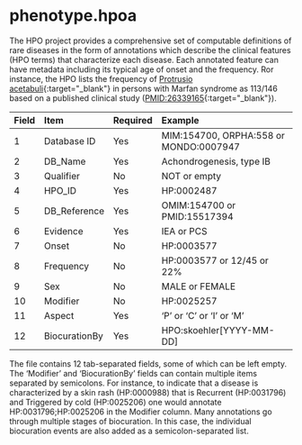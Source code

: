 # phenotype.hpoa

The HPO project provides a comprehensive set of computable definitions of rare diseases in the form of annotations which describe the clinical features (HPO terms) that characterize each disease. Each annotated feature can have metadata including its typical age of onset and the frequency. Ror instance, the HPO lists the frequency of [Protrusio acetabuli](https://hpo.jax.org/app/browse/term/HP:0003179){:target="\_blank"}  in persons with Marfan syndrome as 113/146 based on a published clinical study ([PMID:26339165](https://pubmed.ncbi.nlm.nih.gov/26339165/){:target="\_blank"}).



| Field | Item                      | Required | Example                                                          |
| :---- | :-------------------------| :--------| :----------------------------------------------------------------|
| 1 	| Database ID 	            |Yes 	   | MIM:154700, ORPHA:558 or MONDO:0007947                           |
|  2	|  DB_Name 	            |  Yes	   |     Achondrogenesis, type IB                         |
|  3	|   Qualifier	            |  No	   |    NOT or empty                          |
|  4	|   HPO_ID	            |  	Yes   | HP:0002487                             |
|  5	|   DB_Reference	            |  Yes	   |     OMIM:154700 or PMID:15517394                         |
|  6	|   Evidence	            |  	Yes   |        IEA or PCS                     |
|  7	| Onset  	            |  	 No  |            HP:0003577                  |
|  8	| Frequency  	            |  	 No  |HP:0003577 or 12/45 or 22%                              |
|  9	|  Sex  	            |  No	   |   MALE or FEMALE                          |
| 10 	|  Modifier 	            |  	No   |   HP:0025257                           |
|  11	|   	 Aspect           |  Yes	   |     ‘P’ or ‘C’ or ‘I’ or ‘M’                         |
| 12 | BiocurationBy | Yes |	HPO:skoehler[YYYY-MM-DD]  |


The file contains 12 tab-separated fields, some of which can be left empty. The ‘Modifier’ and ‘BiocurationBy’ fields can contain multiple items separated by semicolons. For instance, to indicate that a disease is characterized by a skin rash (HP:0000988) that is Recurrent (HP:0031796) and Triggered by cold (HP:0025206) one would annotate HP:0031796;HP:0025206 in the Modifier column. Many annotations go through multiple stages of biocuration. In this case, the individual biocuration events are also added as a semicolon-separated list.